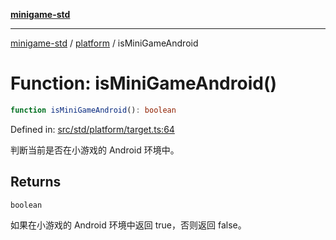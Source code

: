 [**minigame-std**](../../../README.md)

***

[minigame-std](../../../README.md) / [platform](../README.md) / isMiniGameAndroid

# Function: isMiniGameAndroid()

```ts
function isMiniGameAndroid(): boolean
```

Defined in: [src/std/platform/target.ts:64](https://github.com/JiangJie/minigame-std/blob/8c5db4b9c3dabb4d0435a493922f29b60a730f0d/src/std/platform/target.ts#L64)

判断当前是否在小游戏的 Android 环境中。

## Returns

`boolean`

如果在小游戏的 Android 环境中返回 true，否则返回 false。
